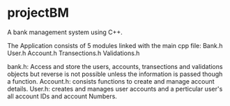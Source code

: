 # projectBM
A bank management system using C++.


The Application consists of 5 modules linked with the main cpp file:
Bank.h
User.h
Account.h
Transections.h
Validations.h

bank.h: Access and store the users, accounts, transections and validations objects but reverse is not possible unless the information is passed though a function.
Account.h: consists functions to create and manage account details.
User.h: creates and manages user accounts and a perticular user's all account IDs and account Numbers.
